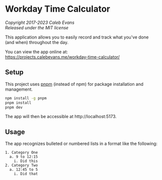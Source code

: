# Workday Time Calculator

*Copyright 2017-2023 Caleb Evans*  
*Released under the MIT license*

This application allows you to easily record and track what you've done (and
when) throughout the day.

You can view the app online at:  
https://projects.calebevans.me/workday-time-calculator/

## Setup

This project uses [pnpm][pnpm] (instead of npm) for package installation and
management.

[pnpm]: https://pnpm.io/

```bash
npm install -g pnpm
pnpm install
pnpm dev
```

The app will then be accessible at http://localhost:5173.

## Usage

The app recognizes bulleted or numbered lists in a format like the following:

```
1. Category One
  a. 9 to 12:15
    i. Did this
2. Category Two
  a. 12:45 to 5
    i. Did that
```
